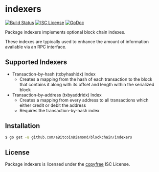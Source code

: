indexers
========

[![Build Status](https://travis-ci.org/aBitcoinDiamond.png?branch=master)](https://travis-ci.org/aBitcoinDiamond)
[![ISC License](http://img.shields.io/badge/license-ISC-blue.svg)](http://copyfree.org)
[![GoDoc](https://godoc.org/github.com/aBitcoinDiamond/blockchain/indexers?status.png)](http://godoc.org/github.com/aBitcoinDiamond/blockchain/indexers)

Package indexers implements optional block chain indexes.

These indexes are typically used to enhance the amount of information available
via an RPC interface.

## Supported Indexers

- Transaction-by-hash (txbyhashidx) Index
  - Creates a mapping from the hash of each transaction to the block that
    contains it along with its offset and length within the serialized block
- Transaction-by-address (txbyaddridx) Index
  - Creates a mapping from every address to all transactions which either credit
    or debit the address
  - Requires the transaction-by-hash index

## Installation

```bash
$ go get -u github.com/aBitcoinDiamond/blockchain/indexers
```

## License

Package indexers is licensed under the [copyfree](http://copyfree.org) ISC
License.
